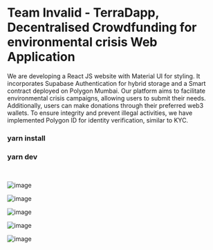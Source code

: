 
<h1>Team Invalid - TerraDapp, Decentralised Crowdfunding for environmental crisis Web Application</h1>
<p>We are developing a React JS website with Material UI for styling. It incorporates Supabase Authentication for hybrid storage and a Smart contract deployed on Polygon Mumbai. Our platform aims to facilitate environmental crisis campaigns, allowing users to submit their needs. Additionally, users can make donations through their preferred web3 wallets. To ensure integrity and prevent illegal activities, we have implemented Polygon ID for identity verification, similar to KYC.</p>
<h3>yarn install</h3>
<h3>yarn dev</h3>
<br />

![image](https://github.com/hackman-v6/invalid/assets/99763743/2232f4ce-89d9-4f00-9fbd-2b6fe8724385)

![image](https://github.com/hackman-v6/invalid/assets/99763743/e99bafcb-2c47-4bbb-bf8a-fc0910132e24)

![image](https://github.com/hackman-v6/invalid/assets/99763743/cf1e4508-d9b5-44b7-a381-05ce010f9a82)

![image](https://github.com/hackman-v6/invalid/assets/99763743/210988a8-851f-4cca-9375-bc05ddb8204c)

![image](https://github.com/hackman-v6/invalid/assets/99763743/fa0d7448-62cc-43ac-8565-9b08b67bcc2d)


